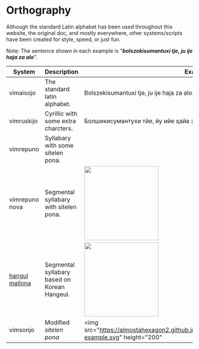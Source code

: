 Orthography
===

Although the standard Latin alphabet has been used throughout this website, the original doc, and mostly everywhere, other systems/scripts have been created for style, speed, or just fun.

Note: The sentence shown in each example is "***bolszekisumantuxi tje, ju ije haja za alo***".

| System | Description | Example |
| ------ | ----------- | ------- |
| vimaisojo | The standard latin alphabet. | Bolszekisumantuxi tje, ju ije haja za alo. |
| vimruskijo | Cyrillic with some extra charcters. | Болшекисумантухи тйе, йу ийе ҳайа за ало. |
| vimrepuno | Syllabary with some sitelen pona. | |
| vimrepuno nova | Segmental syllabary with sitelen pona. | <img src="https://almostahexagon2.github.io/lri/uploads/imgs/orthography/vimrepuno-nova.webp" height="200" />|
| [hangul mallona](orthography/hangul-mallona.md) | Segmental syllabary based on Korean Hangeul. | <img src="https://almostahexagon2.github.io/lri/uploads/imgs/orthography/hangul-mallona.jpg" height="200" />|
| vimsonjo | Modified *sitelen pona* | <img src="https://almostahexagon2.github.io/lri/uploads/imgs/orthography/vimsonjo-example.svg" height="200" |
